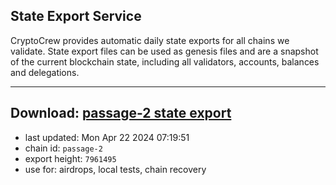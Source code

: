 ## State Export Service
CryptoCrew provides automatic daily state exports for all chains we validate. State export files can be used as genesis files and are a snapshot of the current blockchain state, including all validators, accounts, balances and delegations.

---
**Download: [passage-2 state export](https://dl-eu2.ccvalidators.com/SERVICE/passage/passage-2_export_7961495.json)**
---

- last updated: Mon Apr 22 2024 07:19:51
- chain id: `passage-2`
- export height: `7961495`
- use for: airdrops, local tests, chain recovery
